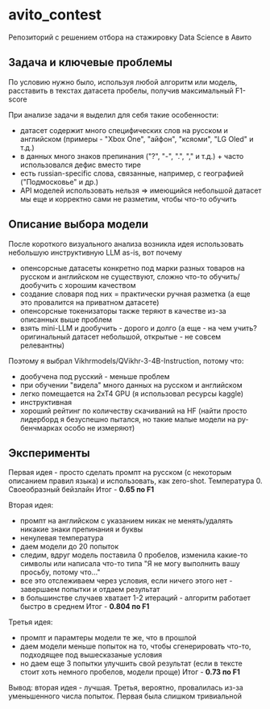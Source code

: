 # avito_contest
Репозиторий с решением отбора на стажировку Data Science в Авито

## Задача и ключевые проблемы
По условию нужно было, используя любой алгоритм или модель, расставить в текстах датасета пробелы, получив максимальный F1-score

При анализе задачи я выделил для себя такие особенности:
* датасет содержит много специфических слов на русском и английском (примеры - "Xbox One", "айфон", "ксяоми", "LG Oled" и т.д.)
* в данных много знаков препинания ("?", "-", ".", "," и т.д.) + часто использовался дефис вместо тире
* есть russian-specific слова, связанные, например, с географией ("Подмосковье" и др.)
* API моделей использовать нельзя => имеющийся небольшой датасет мы еще и корректно сами не разметим, чтобы что-то обучить

## Описание выбора модели

После короткого визуального анализа возникла идея использовать небольшую инструктивную LLM as-is, вот почему
* опенсорсные датасеты конкретно под марки разных товаров на русском и английском не существуют, сложно что-то обучить/дообучить с хорошим качеством
* создание словаря под них = практически ручная разметка (а еще это провалится на приватном датасете)
* опенсорсные токенизаторы также теряют в качестве из-за описанных выше проблем
* взять mini-LLM и дообучить - дорого и долго (а еще - на чем учить? оригинальный датасет небольшой, открытые - не совсем релевантны)

Поэтому я выбрал Vikhrmodels/QVikhr-3-4B-Instruction, потому что:
* дообучена под русский - меньше проблем
* при обучении "видела" много данных на русском и английском
* легко помещается на 2xT4 GPU (я использовал ресурсы kaggle)
* инструктивная
* хороший рейтинг по количеству скачиваний на HF (найти просто лидерборд я безуспешно пытался, но такие малые модели на ру-бенчмарках особо не измеряют)

## Эксперименты

Первая идея - просто сделать промпт на русском (с некоторым описанием правил языка) и использовать, как zero-shot. Температура 0. Своеобразный бейзлайн
Итог - **0.65 по F1**

Вторая идея:
* промпт на английском с указанием никак не менять/удалять никакие знаки препинания и буквы
* ненулевая температура
* даем модели до 20 попыток
* следим, вдруг модель поставила 0 пробелов, изменила какие-то символы или написала что-то типа "Я не могу выполнить вашу просьбу, потому что..."
* все это отслеживаем через условия, если ничего этого нет - завершаем попытки и отдаем результат
* в большинстве случаев хватает 1-2 итераций - алгоритм работает быстро в среднем
Итог - **0.804 по F1**

Третья идея:
* промпт и парамтеры модели те же, что в прошлой
* даем модели меньше попыток на то, чтобы сгенерировать что-то, подходящее под вышесказаные условия
* но даем еще 3 попытки улучшить свой результат (если в тексте стоит хоть немного пробелов, модели проще)
Итог - **0.73 по F1**

Вывод: вторая идея - лучшая. Третья, вероятно, провалилась из-за уменьшенного числа попыток. Первая была слишком тривиальной




